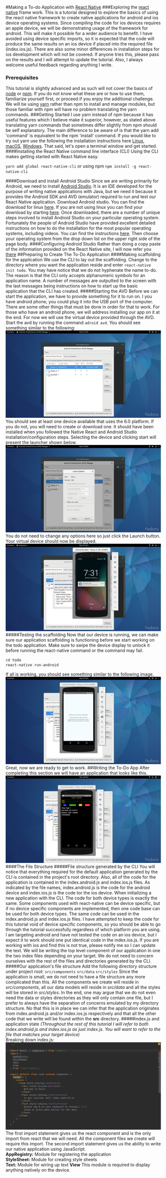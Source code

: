 #Making a To-do Application with [React Native](https://facebook.github.io/react-native/)
###Exploring the [react native](https://facebook.github.io/react-native/) frame work.
 This is a tutorial designed to explore the basics of using the react native framework to create native applications for android and ios device operating systems. Since compiling the code for ios devices requires an apple device, we will be demonstrating usage of the framework for android. This will make it possible for a wider audience to benefit. I have avoided using device specific imports, so it is expected that the code will produce the same results on an ios device if placed into the required file (index.ios.js). There are also some minor differences in installation steps for ios development which will not be covered. If anyone tries this, please pass on the results and I will attempt to update the tutorial. Also, I always welcome useful feedback regarding anything I write.
 ### Prerequisites
 This tutorial is slightly advanced and as such will not cover the basics of [node](https://nodejs.org) or [npm](https://www.npmjs.com). If you do not know what these are or how to use them, familiarize yourself first, or proceed if you enjoy the additional challenge. We will be using [yarn](https://yarnpkg.com) rather than npm to install and manage modules, but those familiar with npm will have no problem translating the yarn commands.
 ###Getting Started
 I use yarn instead of npm because it has useful features which I believe make it superior, however, as stated above translating yarn commands that sometimes differ slightly from npm should be self explanatory. The main difference to be aware of is that the yarn add 'command' is equivalent to the npm 'install' command. If you would like to try out yarn use the following the installation instructions here [Linux](https://yarnpkg.com/en/docs/install#linux-tab), [macOS](https://yarnpkg.com/en/docs/install#mac-tab), [Windows](https://yarnpkg.com/en/docs/install#windows-tab). That said, let's open a terminal window and get started.
 ####Installing the React Native command line interface (CLI)
 Using the CLI makes getting started with React Native easy.

`yarn add global react-native-cli` or using npm
`npm install -g react-native-cli`

####Download and install Android Studio
Since we are writing primarily for Android, we need to install [Android Studio](https://developer.android.com/studio/install.html). It is an IDE developed for the purpose of writing native applications with Java, but we need it because it provides the Android SDK and AVD (emulator) required to run and test our React Native application. Download Android studio. You can find the download for linux [here](https://developer.android.com/studio/index.html). If you are not using linux you can find your download by starting [here](https://developer.android.com/studio/install.html). Once downloaded, there are a number of unique steps involved to install Android Studio on your particular operating system. Fortunately the people of Android Studio have provided excellent detailed instructions on how to do the installation for the most popular operating systems, including videos. You can find the instructions [here](https://developer.android.com/studio/install.html). Then choose your operating system from the drop down list on the upper right side of the page body.
####Configuring Android Studio
Rather than doing a copy paste of the information provided on the React Native site, I will now refer you [there](https://facebook.github.io/react-native/docs/getting-started.html#content) 
##Preparing to Create The To-Do Application
####Making scaffolding for the application
We use the CLI to lay out the scaffolding. Change to the directory where you want the application reside and enter `react-native init todo`. You may have notice that we do not hyphenate the name to-do. The reason is that the CLI only accepts alphanumeric symbols for an application name. A number of messages are outputted to the screen with the last messages being instructions on how to start up the basic application that the CLI has created.
#####Starting the AVD
Before we can start the application, we have to provide something for it to run on. I you have android phone, you could plug it into the USB port of the computer. There are some other things that must be done in order for that to work. For those who have an android phone, we will address installing our app on it at the end. For now we will use the virtual device provided through the AVD. Start the avd by running the command `adroid avd`. You should see something similar to the following:
![Image of avd manager](images/avd_open.png)
You should see at least one device available that uses the 6.0 platform. If you do not, you will need to create or download one. It should have been installed when you followed the Native React and Android Studio installation/configuration steps. Selecting the device and clicking start will present the launcher shown below.
 ![Image of the virtual device launcher](images/device_selected.png)
 You do not need to change any options here so just click the Launch button. Your virtual device should now be displayed.
 ![Image of emulated device](images/device_emulated.png)
 #####Testing the scaffolding
 Now that our device is running, we can make sure our application scaffolding is functioning before we start working on the todo application. Make sure to swipe the device display to unlock it before running the react-native command or the command may fail.
 ```
 cd todo
 react-native run-android
 ```
 If all is working, you should see something similar to the following image.
 ![image of application built by react-native init](images/default_app_loaded.png)
 Great, now we are ready to get to work.
 ##Writing the To-Do App
 After completing this section we will have an application that looks like this.
 ![Image of finished to-do app](images/finished_todo_app.png)
 ####The File Structure
 #####File structure generated by the CLI
 You will notice that everything required for the default application generated by the CLI is contained in the project's root directory. Also, all of the code for the application is contained in the index.android.js and index.ios.js files. As indicated by the file names, index.android.js is the code for the android device and index.ios.js is the code tor the ios device. When initializing a new application with the CLI. The code for both device types is exactly the same. Some components used with react-native can be device specific, but if no device specific components are implemented, then one code base can be used for both device types. The same code can be used in the index.android.js and index.ios.js files. I have attempted to keep the code for this tutorial void of device specific components, so you should be able to go through the tutorial successfully regardless of which platform you are using. I am targeting android and have not tested the code on an ios device, but I expect it to work should one put identical code in the index.ios.js. If you are working with ios and find this is not true, please notify me so I can update the text. We will be writing the top level component of our application in one the two index files depending on your target. We do not need to concern ourselves with the rest of the files and directories generated by the CLI.
 #####Our application's file structure
 Add the following directory structure under project root: `src/components` `src/data` `src/styles` Since the application is small, we do not need to have a file structure any more complicated than this. All the components we create will reside in *src/components*, all our data models will reside in *src/data* and all the styles will be stored in *src/styles*. In the end, one may argue that we do not even need the data or styles directories as they will only contain one file, but I prefer to always have the separation of concerns emulated by my directory structure. No that this is in place we can infer that the application originates from index.android.js and/or index.ios.js respectively and that all the other code that we write will be found within the **src** directory.
 #####index.js and application state
 *(Throughout the rest of this tutorial I will refer to both index.android.js and index.ios.js as just index.js. You will want to refer to the file that matches your target device)*<br/>
 Breaking down index.js:<br/>
 ![Image of top half of index.js](images/indexjs1.png)
 The first import statement gives us the react component and is the only import from react that we will need. All the component files we create will require this import. The second import statement gives us the ability to write our native application using JavaScript.<br/>
 **AppRegistry:** Module for registering the application<br/>
 **StyleSheet:** Module for creating style sheets<br/>
 **Text:** Module for wiring up text
 **View** This module is required to display anything natively on the device.
 
 